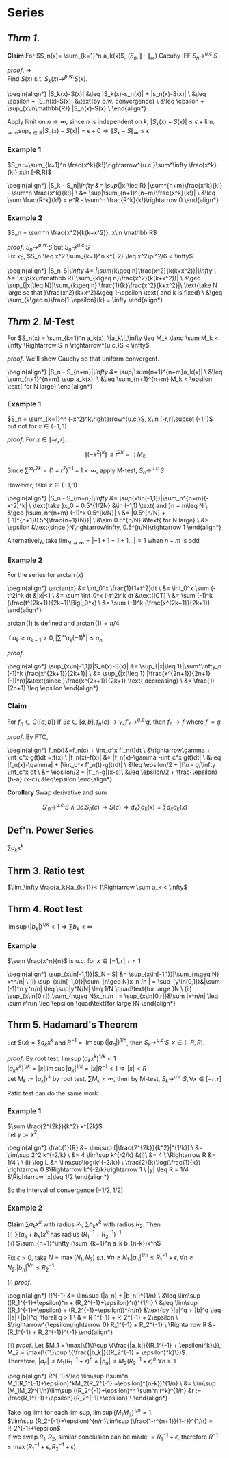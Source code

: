 # Series

## _Thrm 1_. 
__Claim__ For $S_n(x)= \sum_{k=1}^n a_k(x)$, $(S_n,\|\cdot\|_\infty)$ Cacuhy IFF $S_n \rightarrow^{u.c.}S$  

_proof_. $\Rightarrow$  
Find $S(x)$ s.t. $S_k(x)\rightarrow^{p.w.}S(x)$.  

\begin{align*}
|S_k(x)-S(x)| &\leq |S_k(x)-s_n(x)| + |s_n(x)-S(x)| \\
&\leq \epsilon + |S_n(x)-S(x)| &\text{by p.w. convergence} \\
&\leq \epsilon + \sup_{x\in\mathbb{R}} |S_n(x)-S(x)|\\
\end{align*}

Apply limit on $n\rightarrow\infty$, since $n$ is independent on $k$, 
$|S_k(x)-S(x)|\leq \epsilon + \lim_{n\rightarrow\infty}\sup_{x\in\mathbb{R}} |S_n(x)-S(x)| = \epsilon + 0\Rightarrow \|S_k-S\|_\infty \leq \epsilon$

### Example 1
$S_n :=\sum_{k=1}^n \frac{x^k}{k!}\rightarrow^{u.c.}\sum^\infty \frac{x^k}{k!},x\in [-R,R]$  

\begin{align*}
\|S_k - S_n\|_\infty &= \sup_{|x|\leq R} |\sum^{n+m}\frac{x^k}{k!} - \sum^n \frac{x^k}{k!}| \\
&= \sup|\sum_{n+1}^{n+m}\frac{x^k}{k!}| \\
&\leq \sum \frac{R^k}{k!} = e^R - \sum^n \frac{R^k}{k!}\rightarrow 0
\end{align*}

### Example 2
$S_n = \sum^n \frac{x^2}{k(k+x^2)}, x\in \mathbb R$  

_proof_. $S_n\rightarrow^{p.w.}S$ but $S_n \not\rightarrow^{u.c.}S$  
Fix $x_0$, $S_n \leq x^2 \sum_{k=1}^n k^{-2} \leq x^2\pi^2/6 < \infty$

\begin{align*}
\|S_n-S\|_\infty &= \|\sum_{k\geq n}\frac{x^2}{k(k+x^2)}\|_\infty \\
&= \sup_{x\in\mathbb R}|\sum_{k\geq n}\frac{x^2}{k(k+x^2)}| \\
&\geq \sup_{|x|\leq N}|\sum_{k\geq n} \frac{1}{k}\frac{x^2}{k+x^2}|\\
\text{take N large so that }\frac{x^2}{k+x^2}&\geq 1-\epsilon \text{ and k is fixed} \\
&\geq \sum_{k\geq n}\frac{1-\epsilon}{k} = \infty
\end{align*}

## _Thrm 2_. M-Test
For $S_n(x) = \sum_{k=1}^n a_k(x), \|a_k\|_\infty \leq M_k \land \sum M_k < \infty \Rightarrow S_n \rightarrow^{u.c.}S < \infty$.  

_proof_. We'll show Cauchy so that uniform convergent.  

\begin{align*}
\|S_n - S_{n+m}\|_\infty &= \sup|\sum_{n+1}^{n+m}a_k(x)| \\ 
&\leq \sum_{n+1}^{n+m} \sup|a_k(x)| \\
&\leq \sum_{n+1}^{n+m} M_k < \epsilon \text{ for N large}
\end{align*}

### Example 1
$S_n = \sum_{k=1}^n (-x^2)^k\rightarrow^{u.c.}S, x\in [-r,r]\subset (-1,1)$ but not for $x\in(-1,1)$  

_proof_. For $x\in [-r,r]$.  

$$\|(-x^2)^k\| \leq r^{2k} =:M_k$$

Since $\sum^\infty r^{2k} = (1-r^2)^{-1}-1 < \infty$, apply M-test, $S_n\rightarrow^{u.c.}S$

However, take $x\in(-1,1)$

\begin{align*}
\|S_n - S_{m+n}\|_\infty &= \sup_{x\in(-1,1)}|\sum_n^{n+m}(-x^2)^k| \\
\text{take }x_0 = 0.5^{1/2N} &\in (-1,1) \text{ and }n + m\leq N \\
&\geq |\sum_n^{n+m} (-1)^k 0.5^{k/N}| \\
&= |0.5^{n/N} + (-1)^{n+1}0.5^{\frac{n+1}{N}}| \\
&\sim 0.5^{n/N} &\text{ for N large} \\
&> \epsilon &\text{since }N\rightarrow\infty, 0.5^{n/N}\rightarrow 1
\end{align*}

Alternatively, take $\lim_{N\rightarrow\infty} = |-1+1-1+1...| = 1$ when $n+m$ is odd

### Example 2
For the series for $\arctan(x)$

\begin{align*}
\arctan(x) &= \int_0^x \frac{1}{1+t^2}dt \\
&= \int_0^x \sum (-t^2)^k dt &|x|<1 \\
&= \sum \int_0^x (-t^2)^k dt &\text{ICT} \\
&= \sum (-1)^k (\frac{t^{2k+1}}{2k+1}\Big|_0^x) \\
&= \sum (-1)^k (\frac{x^{2k+1}}{2k+1})
\end{align*}

$\arctan(1)$ is defined and $\arctan(1) = \pi/4$  

if $a_k \geq a_{k+1} > 0, |\sum^\infty a_k(-1)^k| \leq a_n$  

_proof_. 

\begin{align*}
\sup_{x\in[-1,1]}|S_n(x)-S(x)| &= \sup_{|x|\leq 1}|\sum^\infty_n (-1)^k \frac{x^{2k+1}}{2k+1}| \\
&= \sup_{|x|\leq 1} |\frac{x^{2n+1}}{2n+1}(-1)^n)|&\text{since }\frac{x^{2k+1}}{2k+1} \text{ decreasing} \\
&= \frac{1}{2n+1} \leq \epsilon
\end{align*}

### Claim  
For $f_n \in C([a,b])$ If $\exists c \in [a,b], f_n(c)\rightarrow \gamma, f'_n \rightarrow^{u.c.}g$, then $f_n \rightarrow f$ where $f'=g$  

_proof_. By FTC, 

\begin{align*}
f_n(x)&=f_n(c) + \int_c^x f'_n(t)dt \\
&\rightarrow\gamma + \int_c^x g(t)dt =:f(x) \\
|f_n(x)-f(x)| &= |f_n(x)-\gamma -\int_c^x g(t)dt| \\
&\leq |f_n(x)-\gamma| + |\int_c^x f'_n(t)-g(t)dt| \\
&\leq \epsilon/2 + \|f'_n - g\|_\infty \int_c^x dt \\
&= \epsilon/2 + \|f'_n-g\|(x-c)\\
&\leq \epsilon/2 + \frac{\epsilon}{b-a} (x-c)\\
&leq\epsilon
\end{align*}

__Corollary__ Swap derivative and sum  

$$S'_n \rightarrow^{u.c.}S\land\exists c. S_n(c)\rightarrow S(c) \Rightarrow d_x \sum a_k(x) = \sum d_x a_k(x)$$

## Def'n. Power Series
$\sum a_k x^k$


## Thrm 3. Ratio test
$\lim_\infty \frac{a_k}{a_{k+1}}< 1\Rightarrow \sum a_k < \infty$

## Thrm 4. Root test
$\lim\sup(|b_k|)^{1/k} < 1\Rightarrow \sum b_k < \infty$

### Example
$\sum \frac{x^n}{n}$ is u.c. for $x\in[-1,r], r< 1$

\begin{align*}
\sup_{x\in[-1,1)}|S_N - S| &= \sup_{x\in[-1,1)}|\sum_{n\geq N} x^n/n| \\
(i) \sup_{x\in[-1,0]}|\sum_{n\geq N}x_n /n | = \sup_{y\in[0,1]}&|\sum (-1)^n y^n/n| \leq \sup|y^N/N| \leq 1/N \quad\text{for large }N \\
(ii) \sup_{x\in[0,r]}|\sum_{n\geq N}x_n /n | = \sup_{x\in[0,r]}&\sum |x^n/n| \leq \sum r^n/n \leq \epsilon \quad\text{for large }N
\end{align*}

## Thrm 5. Hadamard's Theorem
Let $S(x)=\sum a_k x^k$ and $R^{-1} = \lim\sup(|a_n|)^{1/n}$, then $S_k \rightarrow^{u.c.}S, x\in (-R,R)$. 

_proof_. By root test, $\lim\sup (a_kx^k)^{1/k} < 1$  
$|a_k x^k|^{1/k} = |x|\lim\sup |a_k|^{1/k} = |x|R^{-1} < 1\Rightarrow |x|< R$  
Let $M_k := |a_k|r^k$ by root test, $\sum M_k < \infty$, then by M-test, $S_k \rightarrow^{u.c.}S, \forall x\in[-r,r]$

Ratio test can do the same work

### Example 1
$\sum \frac{2^{2k}}{k^2} x^{2k}$  
Let $y := x^2$,  

\begin{align*}
\frac{1}{R} &= \lim\sup (|\frac{2^{2k}}{k^2}|^{1/k}) \\
&= \lim\sup 2^2 k^{-2/k} \\
&= 4 \lim\sup k^{-2/k} &(i)\\
&= 4 \\
\Rightarrow R &= 1/4 \\ \\
(i) \log L  &= \lim\sup\log(k^{-2/k}) \\
\frac{2}{k}\log(\frac{1}{k}) \rightarrow 0 &\Rightarrow k^{-2/k}\rightarrow 1 \\
|y| \leq R = 1/4 &\Rightarrow |x|\leq 1/2
\end{align*}

So the interval of convergence $(-1/2, 1/2)$

### Example 2
__Claim__ $\sum a_k x^k$ with radius $R_1$, $\sum b_k x^k$ with radius $R_2$. Then   
(i) $\sum (a_k + b_k)x^k$ has radius $(R_1^{-1}+R_2^{-1})^{-1}$  
(ii) $\sum_{n=1}^\infty (\sum_{k=1}^n a_k b_{n-k})x^n$

Fix $\epsilon > 0$, take $N = \max(N_1, N_2)$ s.t. $\forall n \geq N_1. |a_n|^{1/n}\leq R_1^{-1} + \epsilon, \forall n \geq N_2. |b_n|^{1/n} \leq R_2^{-1}$. 

(i) _proof_. 

\begin{align*}
R^{-1} &= \lim\sup (|a_n| + |b_n|)^{1/n} \\
&\leq \lim\sup ((R_1^{-1}+\epsilon)^n + (R_2^{-1}+\epsilon)^n)^{1/n} \\
&\leq \lim\sup ((R_1^{-1}+\epsilon) + (R_2^{-1}+\epsilon))^{n/n} &\text{by }|a|^q + |b|^q \leq (|a|+|b|)^q, \forall q > 1 \\
& = R_1^{-1} + R_2^{-1} + 2\epsilon \\
&\rightarrow^{\epsilon\rightarrow 0} R_1^{-1} + R_2^{-1} \\
\Rightarrow R &= (R_1^{-1} + R_2^{-1})^{-1}
\end{align*}

(ii) _proof_.  Let $M_1 = \max(\{1\}\cup \{\frac{|a_k|}{(R_1^{-1} + \epsilon)^k}\}), M_2 = \max(\{1\}\cup \{\frac{|b_k|}{(R_2^{-1} + \epsilon)^k}\})$.  
Therefore, $|a_n|\leq M_1(R_1^{-1}+\epsilon)^n\land|b_n|\leq M_2(R_2^{-1}+\epsilon)^n. \forall n\geq 1$

\begin{align*}
R^{-1}&\leq \lim\sup (\sum^n M_1(R_1^{-1}+\epsilon)^kM_2(R_2^{-1} +\epsilon)^{n-k})^{1/n} \\
&= \lim\sup (M_1M_2)^{1/n}\lim\sup ((R_2^{-1}+\epsilon)^n \sum^n r^k)^{1/n} &r := \frac{R_1^{-1}+\epsilon}{R_2^{-1}+\epsilon} \\
\end{align*}

Take log limt for each lim sup, $\lim\sup(M_1M_2)^{1/n} = 1$.  
$\lim\sup (R_2^{-1}+\epsilon)^{n/n}\lim\sup (\frac{1-r^{n+1}}{1-r})^{1/n} = R_2^{-1}+\epsilon$  
If we swap $R_1,R_2$, similar conclusion can be made $=R_1^{-1}+\epsilon$, therefore $R^{-1} \leq \max(R_1^{-1}+\epsilon, R_2^{-1}+\epsilon)$


